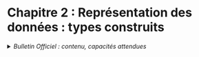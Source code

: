 # Chapitre 2 : Représentation des données : types construits
<details>
    <summary><i>Bulletin Officiel : contenu, capacités attendues</i></summary>

> À partir des types de base se constituent des types construits, qui sont introduits au fur et à mesure qu’ils sont nécessaires.  
> Il s’agit de présenter tour à tour les **p-uplets** (tuples), les enregistrements qui collectent des valeurs de types différents dans des **champs nommés** et les **tableaux** qui permettent un accès calculé direct aux éléments. En pratique, on utilise les appellations de Python, qui peuvent être différentes de celles d’autres langages de programmation.
</details>
